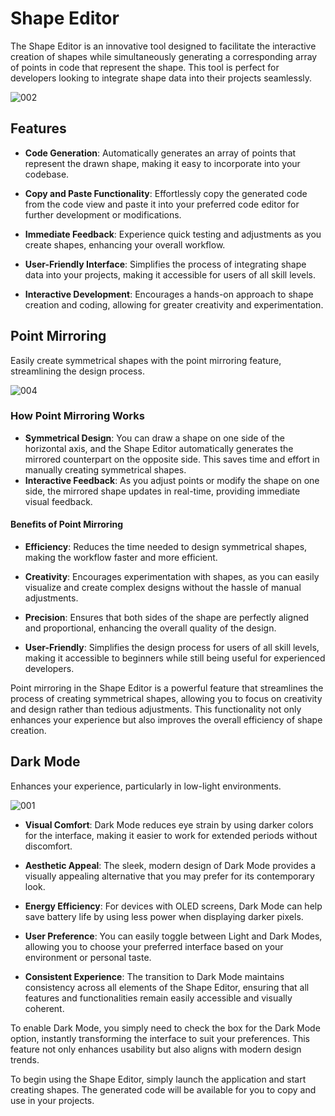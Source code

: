 # Shape Editor

The Shape Editor is an innovative tool designed to facilitate the interactive creation of shapes while simultaneously generating a corresponding array of points in code that represent the shape. This tool is perfect for developers looking to integrate shape data into their projects seamlessly.

![002](https://github.com/user-attachments/assets/9cbcd506-613c-4f06-8f22-a444ad4b5ed3)



## Features

- **Code Generation**: Automatically generates an array of points that represent the drawn shape, making it easy to incorporate into your codebase.
  
- **Copy and Paste Functionality**: Effortlessly copy the generated code from the code view and paste it into your preferred code editor for further development or modifications.

- **Immediate Feedback**: Experience quick testing and adjustments as you create shapes, enhancing your overall workflow.

- **User-Friendly Interface**: Simplifies the process of integrating shape data into your projects, making it accessible for users of all skill levels.

- **Interactive Development**: Encourages a hands-on approach to shape creation and coding, allowing for greater creativity and experimentation.




## Point Mirroring

Easily create symmetrical shapes with the point mirroring feature, streamlining the design process.



![004](https://github.com/user-attachments/assets/e328602a-22af-4f5b-aace-ca03877acdd6)



### How Point Mirroring Works
- **Symmetrical Design**: You can draw a shape on one side of the horizontal axis, and the Shape Editor automatically generates the mirrored counterpart on the opposite side. This saves time and effort in manually creating symmetrical shapes.
- **Interactive Feedback**: As you adjust points or modify the shape on one side, the mirrored shape updates in real-time, providing immediate visual feedback.

#### Benefits of Point Mirroring
- **Efficiency**: Reduces the time needed to design symmetrical shapes, making the workflow faster and more efficient.
 
- **Creativity**: Encourages experimentation with shapes, as you can easily visualize and create complex designs without the hassle of manual adjustments.
 
- **Precision**: Ensures that both sides of the shape are perfectly aligned and proportional, enhancing the overall quality of the design.
 
- **User-Friendly**: Simplifies the design process for users of all skill levels, making it accessible to beginners while still being useful for experienced developers.

Point mirroring in the Shape Editor is a powerful feature that streamlines the process of creating symmetrical shapes, allowing you to focus on creativity and design rather than tedious adjustments. This functionality not only enhances your experience but also improves the overall efficiency of shape creation.










  

## Dark Mode

Enhances your experience, particularly in low-light environments. 
  

![001](https://github.com/user-attachments/assets/268cc0d3-bc66-414b-8008-7aaed2167266)


- **Visual Comfort**: Dark Mode reduces eye strain by using darker colors for the interface, making it easier to work for extended periods without discomfort.

- **Aesthetic Appeal**: The sleek, modern design of Dark Mode provides a visually appealing alternative that you may prefer for its contemporary look.

- **Energy Efficiency**: For devices with OLED screens, Dark Mode can help save battery life by using less power when displaying darker pixels.

- **User Preference**: You can easily toggle between Light and Dark Modes, allowing you to choose your preferred interface based on your environment or personal taste.

- **Consistent Experience**: The transition to Dark Mode maintains consistency across all elements of the Shape Editor, ensuring that all features and functionalities remain easily accessible and visually coherent.

To enable Dark Mode, you simply need to check the box for the Dark Mode option, instantly transforming the interface to suit your preferences. This feature not only enhances usability but also aligns with modern design trends.

To begin using the Shape Editor, simply launch the application and start creating shapes. The generated code will be available for you to copy and use in your projects.



